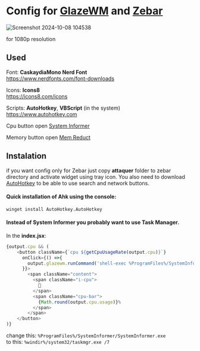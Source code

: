 # Config for [GlazeWM](https://github.com/glzr-io/glazewm) and [Zebar](https://github.com/glzr-io/zebar)
![Screenshot 2024-10-08 104538](https://github.com/user-attachments/assets/f2441fe4-a1af-4b59-9a64-c93ca59e4bd2)

for 1080p resolution

## Used
Font: **CaskaydiaMono Nerd Font** <br>
https://www.nerdfonts.com/font-downloads

Icons: **Icons8** <br>
https://icons8.com/icons

Scripts: **AutoHotkey**, **VBScript** (in the system) <br>
https://www.autohotkey.com

Cpu button open [System Informer](https://systeminformer.sourceforge.io/) 

Memory button open [Mem Reduct](https://github.com/henrypp/memreduct)


## Instalation
if you want config only for Zebar just copy **attaquer** folder to zebar directory and activate widget using tray icon.
You also need to download [AutoHotkey](https://www.autohotkey.com/) to be able to use search and network buttons.
#### Quick installation of Ahk using the console:
```
winget install AutoHotkey.AutoHotkey
```
#### Instead of **System Informer** you probably want to use **Task Manager**. <br>
In the **index.jsx**:
```js
{output.cpu && (
    <button className={`cpu ${getCpuUsageRate(output.cpu)}`}
      onClick={() =>{
        output.glazewm.runCommand('shell-exec %ProgramFiles%/SystemInformer/SystemInformer.exe');
      }}>
        <span className="content">
          <span className="i-cpu">
            
          </span>
          <span className="cpu-bar">
            {Math.round(output.cpu.usage)}%
          </span>
        </span>
    </button>
)}
```
change this: ```%ProgramFiles%/SystemInformer/SystemInformer.exe``` <br>
to this: ```%windir%/system32/taskmgr.exe /7```
